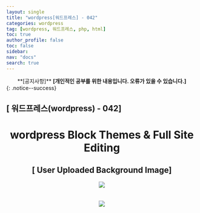 ```yaml
---
layout: single
title: "wordpress[워드프레스] - 042"
categories: wordpress
tag: [wordpress, 워드프레스, php, html]
toc: true
author_profile: false
toc: false
sidebar:
nav: "docs"
search: true
---
```


<center>**[공지사항]** <strong> [개인적인 공부를 위한 내용입니다. 오류가 있을 수 있습니다.] </strong></center>
{: .notice--success}

<h2>[ 워드프레스(wordpress) - 042]</h2>

<div align="center"><p><h1>wordpress Block Themes & Full Site Editing</h1></p></div>

<div align="center"><h2>[ User Uploaded Background Image]</h2>
<div align="center"><img src="http://drive.google.com/uc?export=view&id=1CQ9lhJSz5EGp8i6iB3nqIW5dLd2B79pu"><br><br><br></div>
<div align="center"><img src="http://drive.google.com/uc?export=view&id=1CVFwQKg4oIZxuZdx9m35VE087IyRxJS_"><br><br><br></div>





